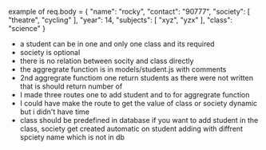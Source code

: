 example of req.body = {
"name": "rocky",
"contact": "90777",
"society": [
"theatre",
"cycling"
],
"year": 14,
"subjects": [
"xyz",
"yzx"
],
"class": "science"
}

- a student can be in one and only one class and its required
- society is optional
- there is no relation between socity and class directly
- the aggregrate function is in models/student.js with comments
- 2nd aggregrate functiom one return students as there were not written that is should return number of
- I made three routes one to add student and to for aggregrate function
- I could have make the route to get the value of class or society dynamic but i didn't have time
- class should be predefined in database if you want to add student in the class, society get created automatic on student adding with diffrent spciety name which is not in db
